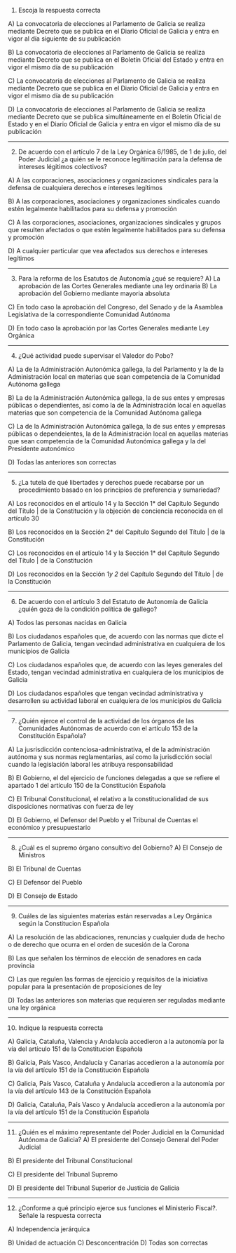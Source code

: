 1. Escoja la respuesta correcta

A) La convocatoria de elecciones al Parlamento de Galicia se realiza mediante Decreto que se publica en el
Diario Oficial de Galicia y entra en vigor al día siguiente de su publicación

B) La convocatoria de elecciones al Parlamento de Galicia se realiza mediante Decreto que se publica en el
Boletín Oficial del Estado y entra en vigor el mismo día de su publicación

C) La convocatoria de elecciones al Parlamento de Galicia se realiza mediante Decreto que se publica en el
Diario Oficial de Galicia y entra en vigor el mismo día de su publicación

D) La convocatoria de elecciones al Parlamento de Galicia se realiza mediante Decreto que se publica
simultáneamente en el Boletín Oficial de Estado y en el Diario Oficial de Galicia y entra en vigor el mismo día de su publicación

---

2. De acuerdo con el artículo 7 de la Ley Orgánica 6/1985, de 1 de julio, del Poder Judicial ¿a quién se le
reconoce legitimación para la defensa de intereses légitimos colectivos?

A) A las corporaciones, asociaciones y organizaciones sindicales para la defensa de cualquiera derechos e
intereses legítimos

B) A las corporaciones, asociaciones y organizaciones sindicales cuando estén legalmente habilitados para su
defensa y promoción

C) A las corporaciones, asociaciones, organizaciones sindicales y grupos que resulten afectados o que estén
legalmente habilitados para su defensa y promoción

D) A cualquier particular que vea afectados sus derechos e intereses legítimos

---

3. Para la reforma de los Esatutos de Autonomía ¿qué se requiere?
A) La aprobación de las Cortes Generales mediante una ley ordinaria
B) La aprobación del Gobierno mediante mayoria absoluta

C) En todo caso la aprobación del Congreso, del Senado y de la Asamblea Legislativa de la correspondiente
Comunidad Autónoma

D) En todo caso la aprobación por las Cortes Generales mediante Ley Orgánica

---

4. ¿Qué actividad puede supervisar el Valedor do Pobo?

A) La de la Administración Autonómica gallega, la del Parlamento y la de la Administración local en materias
que sean competencia de la Comunidad Autónoma gallega

B) La de la Administración Autonómica gallega, la de sus entes y empresas públicas o dependientes, así como
la de la Administración local en aquellas materias que son competencia de la Comunidad Autónoma gallega

C) La de la Administración Autonómica gallega, la de sus entes y empresas públicas o dependeientes, la de la
Administración local en aquellas materias que sean competencia de la Comunidad Autonómica gallega y la del
Presidente autonómico

D) Todas las anteriores son correctas

---

5. ¿La tutela de qué libertades y derechos puede recabarse por un procedimiento basado en los principios de
preferencia y sumariedad?

A) Los reconocidos en el artículo 14 y la Sección 1* del Capítulo Segundo del Título | de la Constitución y la objeción de conciencia reconocida en el artículo 30

B) Los reconocidos en la Sección 2* del Capítulo Segundo del Título | de la Constitución

C) Los reconocidos en el artículo 14 y la Sección 1* del Capítulo Segundo del Título | de la Constitución

D) Los reconocidos en la Sección 1*y 2* del Capítulo Segundo del Título | de la Constitución

---

6. De acuerdo con el artículo 3 del Estatuto de Autonomía de Galicia ¿quién goza de la condición política de
gallego?

A) Todos las personas nacidas en Galicia

B) Los ciudadanos españoles que, de acuerdo con las normas que dicte el Parlamento de Galicia, tengan
vecindad administrativa en cualquiera de los municipios de Galicia

C) Los ciudadanos españoles que, de acuerdo con las leyes generales del Estado, tengan vecindad
administrativa en cualquiera de los municipios de Galicia

D) Los ciudadanos españoles que tengan vecindad administrativa y desarrollen su actividad laboral en
cualquiera de los municipios de Galicia

---

7. ¿Quién ejerce el control de la actividad de los órganos de las Comunidades Autónomas de acuerdo con el
artículo 153 de la Constitución Española?

A) La jusrisdicción contenciosa-administrativa, el de la administración autónoma y sus normas reglamentarias,
así como la jurisdicción social cuando la legislación laboral les atribuya responsabilidad

B) El Gobierno, el del ejercicio de funciones delegadas a que se refiere el apartado 1 del artículo 150 de la
Constitución Española

C) El Tribunal Constitucional, el relativo a la constitucionalidad de sus disposiciones normativas con fuerza de ley

D) El Gobierno, el Defensor del Pueblo y el Tribunal de Cuentas el económico y presupuestario

---

8. ¿Cuál es el supremo órgano consultivo del Gobierno?
A) El Consejo de Ministros

B) El Tribunal de Cuentas

C) El Defensor del Pueblo

D) El Consejo de Estado

---

9. Cuáles de las siguientes materias están reservadas a Ley Orgánica según la Constitucion Española

A) La resolución de las abdicaciones, renuncias y cualquier duda de hecho o de derecho que ocurra en el orden
de sucesión de la Corona

B) Las que señalen los términos de elección de senadores en cada provincia

C) Las que regulen las formas de ejercicio y requisitos de la iniciativa popular para la presentación de
proposiciones de ley

D) Todas las anteriores son materias que requieren ser reguladas mediante una ley orgánica

---

10. Indique la respuesta correcta

A) Galicia, Cataluña, Valencia y Andalucía accedieron a la autonomía por la vía del artículo 151 de la
Constitucion Española

B) Galicia, País Vasco, Andalucía y Canarias accedieron a la autonomía por la vía del artículo 151 de la
Constitución Española

C) Galicia, País Vasco, Cataluña y Andalucía accedieron a la autonomía por la vía del artículo 143 de la
Constitución Española

D) Galicia, Cataluña, País Vasco y Andalucía accedieron a la autonomía por la vía del artículo 151 de la
Constitución Española

---

11. ¿Quién es el máximo representante del Poder Judicial en la Comunidad Autónoma de Galicia?
A) El presidente del Consejo General del Poder Judicial

B) El presidente del Tribunal Constitucional

C) El presidente del Tribunal Supremo

D) El presidente del Tribunal Superior de Justicia de Galicia

---

12. ¿Conforme a qué principio ejerce sus funciones el Ministerio Fiscal?. Señale la respuesta correcta

A) Independencia jerárquica

B) Unidad de actuación
C) Desconcentración
D) Todas son correctas
